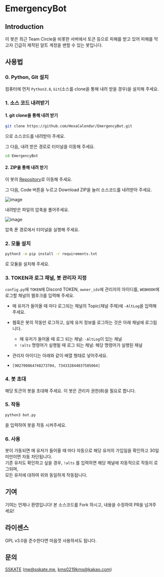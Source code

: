# EmergencyBot

## Introduction

이 봇은 최근 Team Circle을 비롯한 서버에서 토큰 등으로 피해를 받고 있어 피해를 막고자 긴급히 제작된 알트 계정을 밴할 수 있는 봇입니다.

## 사용법
### 0. Python, Git 설치
컴퓨터에 먼저 `Python3.8`, `Git`(소스를 clone을 통해 내려 받을 경우)을 설치해 주세요.

### 1. 소스 코드 내려받기
#### 1. git clone을 통해 내려 받기
```sh
git clone https://github.com/HexaCalendar/EmergencyBot.git
```
으로 소스코드를 내려받아 주세요.

그 다음, 내려 받은 경로로 터미널을 이동해 주세요.
```sh
cd EmergencyBot
```

#### 2. ZIP을 통해 내려 받기
이 봇의 [Repository](https://github.com/HexaCalendar/EmergencyBot.git)로 이동해 주세요.

그 다음, Code 버튼을 누르고 Download ZIP을 눌러 소스코드를 내려받아 주세요.

![image](https://user-images.githubusercontent.com/67222970/150670713-958c1cda-063a-405c-b4be-03f985b88259.png)

내려받은 파일의 압축을 풀어주세요.

![image](https://user-images.githubusercontent.com/67222970/150670748-11c31919-53a0-4384-a8f4-00f50e53b2c2.png)

압축 푼 경로에서 터미널을 실행해 주세요.

### 2. 모듈 설치
```sh
python3 -m pip install -r requirements.txt
```
로 모듈을 설치해 주세요.

### 3. TOKEN과 로그 채널, 봇 관리자 지정
`config.py`에 `TOKEN`에 Discord TOKEN, `owner_ids`에 관리자의 아이디를, `WEBHOOK`에 로그할 채널의 웹후크를 입력해 주세요.<br>
* 매 유저가 들어올 때 마다 로그되는 채널의 Topic(채널 주제)에 `-AltLog`을 입력해 주세요.

* 웹훅은 봇의 작동만 로그하고, 실제 유저 정보를 로그하는 것은 아래 채널에 로그됩니다.<br>
  * 매 유저가 들어올 때 로그 되는 채널: `-AltLog`이 있는 채널<br>
  * `!alts` 명령어가 실행될 때 로그 되는 채널: 해당 명령어가 실행된 채널<br>

* 관리자 아이디는 아래와 같이 배열 형태로 넣어주세요.
* `[902700864748273704, 734332844037505064]`

### 4. 봇 초대
해당 토큰의 봇을 초대해 주세요. 이 봇은 관리자 권한(8)을 필요로 합니다.

### 5. 작동
```sh
python3 bot.py
```
을 입력하여 봇을 작동 시켜주세요.

### 6. 사용
봇이 가동되면 매 유저가 들어올 때 마다 자동으로 해당 유저의 가입일을 확인하고 30일 미만이면 자동 차단됩니다.<br>
기존 유저도 확인하고 싶을 경우, `!alts` 를 입력하면 해당 채널에 자동적으로 작동이 로그되며,<br>
모든 유저에 대하여 위와 동일하게 작동됩니다.

## 기여
기여는 언제나 환영입니다!
본 소스코드를 Fork 하시고, 내용을 수정하여 PR을 넘겨주세요!

## 라이센스
GPL v3.0을 준수한다면 마음껏 사용하셔도 됩니다.

## 문의
[SSKATE](https://discord.com/users/902700864748273704) ([me@sskate.me](mailto:me@sskate.me), [kms0219kms@kakao.com](mailto:kms0219kms@kakao.com))
